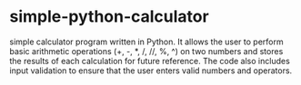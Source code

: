 # simple-python-calculator
simple calculator program written in Python. It allows the user to perform basic arithmetic operations (+, -, *, /, //, %, ^) on two numbers and stores the results of each calculation for future reference. The code also includes input validation to ensure that the user enters valid numbers and operators.
